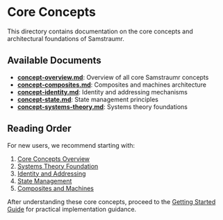 # Core Concepts

This directory contains documentation on the core concepts and architectural foundations of Samstraumr.

## Available Documents

- **[concept-overview.md](./concept-overview.md)**: Overview of all core Samstraumr concepts
- **[concept-composites.md](./concept-composites.md)**: Composites and machines architecture
- **[concept-identity.md](./concept-identity.md)**: Identity and addressing mechanisms
- **[concept-state.md](./concept-state.md)**: State management principles
- **[concept-systems-theory.md](./concept-systems-theory.md)**: Systems theory foundations

## Reading Order

For new users, we recommend starting with:

1. [Core Concepts Overview](./concept-overview.md)
2. [Systems Theory Foundation](./concept-systems-theory.md)
3. [Identity and Addressing](./concept-identity.md)
4. [State Management](./concept-state.md)
5. [Composites and Machines](./concept-composites.md)

After understanding these core concepts, proceed to the [Getting Started Guide](../guides/getting-started.md) for practical implementation guidance.
